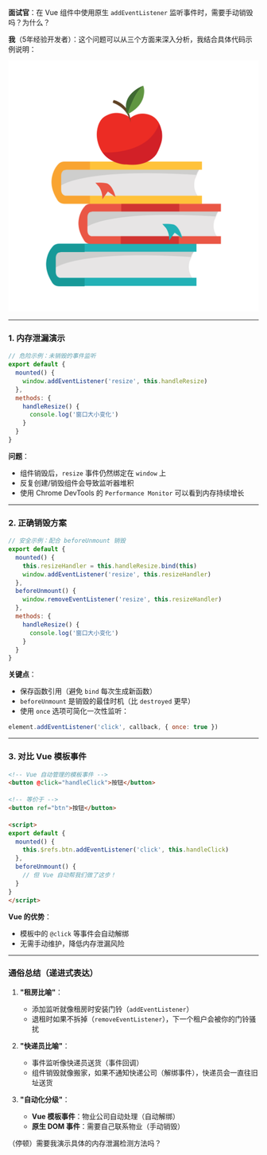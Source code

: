 **面试官**：在 Vue 组件中使用原生 `addEventListener` 监听事件时，需要手动销毁吗？为什么？

**我**（5年经验开发者）：这个问题可以从三个方面来深入分析，我结合具体代码示例说明：

![顶部图标](../public/brand.svg)

---

### **1. 内存泄漏演示**
```javascript
// 危险示例：未销毁的事件监听
export default {
  mounted() {
    window.addEventListener('resize', this.handleResize)
  },
  methods: {
    handleResize() {
      console.log('窗口大小变化')
    }
  }
}
```
**问题**：  
- 组件销毁后，`resize` 事件仍然绑定在 `window` 上  
- 反复创建/销毁组件会导致监听器堆积  
- 使用 Chrome DevTools 的 `Performance Monitor` 可以看到内存持续增长  

---

### **2. 正确销毁方案**
```javascript
// 安全示例：配合 beforeUnmount 销毁
export default {
  mounted() {
    this.resizeHandler = this.handleResize.bind(this)
    window.addEventListener('resize', this.resizeHandler)
  },
  beforeUnmount() {
    window.removeEventListener('resize', this.resizeHandler)
  },
  methods: {
    handleResize() {
      console.log('窗口大小变化')
    }
  }
}
```
**关键点**：  
- 保存函数引用（避免 `bind` 每次生成新函数）  
- `beforeUnmount` 是销毁的最佳时机（比 `destroyed` 更早）  
- 使用 `once` 选项可简化一次性监听：
```javascript
element.addEventListener('click', callback, { once: true })
```

---

### **3. 对比 Vue 模板事件**
```html
<!-- Vue 自动管理的模板事件 -->
<button @click="handleClick">按钮</button>

<!-- 等价于 -->
<button ref="btn">按钮</button>

<script>
export default {
  mounted() {
    this.$refs.btn.addEventListener('click', this.handleClick)
  },
  beforeUnmount() {
    // 但 Vue 自动帮我们做了这步！
  }
}
</script>
```
**Vue 的优势**：  
- 模板中的 `@click` 等事件会自动解绑  
- 无需手动维护，降低内存泄漏风险  

---

### **通俗总结（递进式表达）**
1. **"租房比喻"**：  
   - 添加监听就像租房时安装门铃（`addEventListener`）  
   - 退租时如果不拆掉（`removeEventListener`），下一个租户会被你的门铃骚扰  

2. **"快递员比喻"**：  
   - 事件监听像快递员送货（事件回调）  
   - 组件销毁就像搬家，如果不通知快递公司（解绑事件），快递员会一直往旧址送货  

3. **"自动化分级"**：  
   - **Vue 模板事件**：物业公司自动处理（自动解绑）  
   - **原生 DOM 事件**：需要自己联系物业（手动销毁）  

（停顿）需要我演示具体的内存泄漏检测方法吗？
